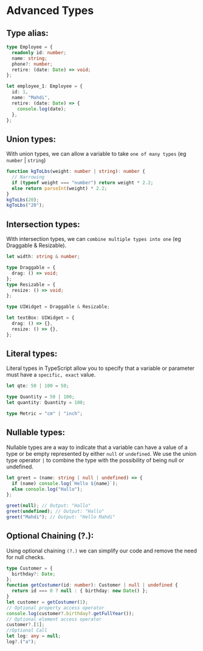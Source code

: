 # Advanced Types

## Type alias:

```ts
type Employee = {
  readonly id: number;
  name: string;
  phone?: number;
  retire: (date: Date) => void;
};

let employee_1: Employee = {
  id: 1,
  name: "Mahdi",
  retire: (date: Date) => {
    console.log(date);
  },
};
```

## Union types:

With union types, we can allow a variable to take `one of many types` (eg `number` | `string`)

```ts
function kgToLbs(weight: number | string): number {
  // Narrowing
  if (typeof weight === "number") return weight * 2.2;
  else return parseInt(weight) * 2.2;
}
kgToLbs(20);
kgToLbs("20");
```

## Intersection types:

With intersection types, we can `combine multiple types into one` (eg Draggable & Resizable).

```ts
let width: string & number;

type Draggable = {
  drag: () => void;
};
type Resizable = {
  resize: () => void;
};

type UIWidget = Draggable & Resizable;

let textBox: UIWidget = {
  drag: () => {},
  resize: () => {},
};
```

## Literal types:

Literal types in TypeScript allow you to specify that a variable or parameter must have a `specific, exact` value.

```ts
let qte: 50 | 100 = 50;
```

```ts
type Quantity = 50 | 100;
let quantity: Quantity = 100;
```

```ts
type Metric = "cm" | "inch";
```

## Nullable types:

Nullable types are a way to indicate that a variable can have a value of a type or be empty represented by either `null` or `undefined`. We use the union type operator `|` to combine the type with the possibility of being null or undefined.

```ts
let greet = (name: string | null | undefined) => {
  if (name) console.log(`Hello ${name}`);
  else console.log("Hallo");
};

greet(null); // Output: "Hallo"
greet(undefined); // Output: "Hallo"
greet("Mahdi"); // Output: "Hello Mahdi"
```

## Optional Chaining (?.):

Using optional chaining `(?.)` we can simplify our code and remove the need for null checks.

```ts
type Customer = {
  birthday?: Date;
};
function getCostumer(id: number): Customer | null | undefined {
  return id === 0 ? null : { birthday: new Date() };
}
let customer = getCostumer(1);
// Optional property access operator
console.log(customer?.birthday?.getFullYear());
// Optional element access operator
customer?.[1];
//Optional Call
let log: any = null;
log?.("a");
```
